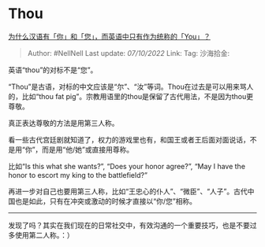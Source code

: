 # Thou
[为什么汉语有「你」和「您」，而英语中只有作为统称的「You」？](https://www.zhihu.com/question/543903753/answer/2704235618)

> Author: #NellNell
> Last update: *07/10/2022*
> Link:
> Tag:
> 沙海拾金:

英语“thou”的对标不是“您”。

“Thou”是古语，对标的中文应该是“尔”、“汝”等词。Thou在过去是可以用来骂人的，比如“thou fat pig”。宗教用语里的thou是保留了古代用法，不是因为thou更尊敬。

真正表达尊敬的方法是用第三人称。

看一些古代宫廷剧就知道了，权力的游戏里也有，和国王或者王后面对面说话，不是用“你”，而是用“他/她”或直接用尊称。

比如“Is this what she wants?”, “Does your honor agree?”, “May I have the honor to escort my king to the battlefield?”

再进一步对自己也要用第三人称，比如“王忠心的仆人”、“微臣”、“人子”。古代中国也是如此，只有在冲突或激动的时候才直接以“你/您”相称。

---

发现了吗？其实在我们现在的日常社交中，有效沟通的一个重要技巧，也是不要过多使用第二人称。：）
